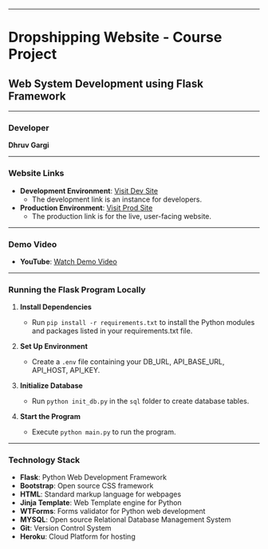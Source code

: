 
---

# Dropshipping Website - Course Project

## Web System Development using Flask Framework

---

### Developer
**Dhruv Gargi**

---

### Website Links

- **Development Environment**: [Visit Dev Site](https://dg574-is601-prod-f8b1dbc00119.herokuapp.com/)
  - The development link is an instance for developers.
- **Production Environment**: [Visit Prod Site](https://dg574-is601-dev-f72c5182809e.herokuapp.com/)
  - The production link is for the live, user-facing website.

---

### Demo Video
- **YouTube**: [Watch Demo Video](https://youtu.be/ef1aTuGh3e0)

---

### Running the Flask Program Locally

1. **Install Dependencies**
   - Run `pip install -r requirements.txt` to install the Python modules and packages listed in your requirements.txt file.

2. **Set Up Environment**
   - Create a `.env` file containing your DB_URL, API_BASE_URL, API_HOST, API_KEY.

3. **Initialize Database**
   - Run `python init_db.py` in the `sql` folder to create database tables.

4. **Start the Program**
   - Execute `python main.py` to run the program.

---

### Technology Stack

- **Flask**: Python Web Development Framework
- **Bootstrap**: Open source CSS framework
- **HTML**: Standard markup language for webpages
- **Jinja Template**: Web Template engine for Python
- **WTForms**: Forms validator for Python web development
- **MYSQL**: Open source Relational Database Management System
- **Git**: Version Control System
- **Heroku**: Cloud Platform for hosting